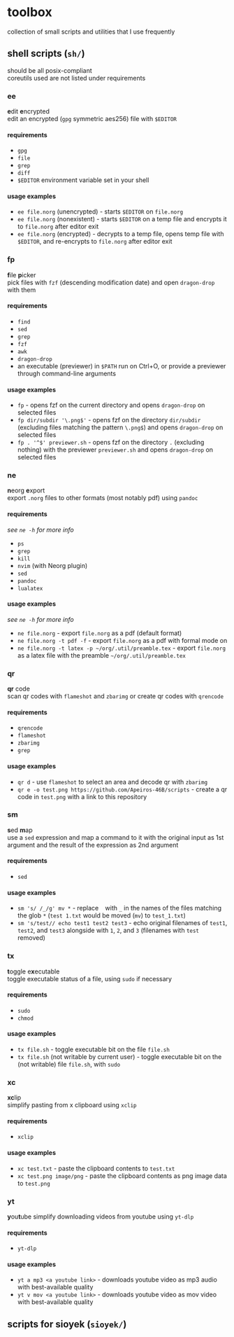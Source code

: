 # toolbox
collection of small scripts and utilities that I use frequently

## shell scripts (`sh/`)
should be all posix-compliant  
coreutils used are not listed under requirements

### ee
**e**dit **e**ncrypted  
edit an encrypted (`gpg` symmetric aes256) file with `$EDITOR`

#### requirements
- `gpg`
- `file`
- `grep`
- `diff`
- `$EDITOR` environment variable set in your shell

#### usage examples
- `ee file.norg` (unencrypted) - starts `$EDITOR` on `file.norg`
- `ee file.norg` (nonexistent) - starts `$EDITOR` on a temp file and encrypts it to `file.norg` after editor exit
- `ee file.norg` (encrypted) - decrypts to a temp file, opens temp file with `$EDITOR`, and re-encrypts to `file.norg` after editor exit

### fp
**f**ile **p**icker  
pick files with `fzf` (descending modification date) and open `dragon-drop` with them

#### requirements
- `find`
- `sed`
- `grep`
- `fzf`
- `awk`
- `dragon-drop`
- an executable (previewer) in `$PATH` run on Ctrl+O, or provide a previewer through command-line arguments

#### usage examples
- `fp` - opens fzf on the current directory and opens `dragon-drop` on selected files
- `fp dir/subdir '\.png$'` - opens fzf on the directory `dir/subdir` (excluding files matching the pattern `\.png$`) and opens `dragon-drop` on selected files
- `fp . '^$' previewer.sh` - opens fzf on the directory `.` (excluding nothing) with the previewer `previewer.sh` and opens `dragon-drop` on selected files

### ne
**n**eorg **e**xport  
export `.norg` files to other formats (most notably pdf) using `pandoc`

#### requirements
*see `ne -h` for more info*

- `ps`
- `grep`
- `kill`
- `nvim` (with Neorg plugin)
- `sed`
- `pandoc`
- `lualatex`

#### usage examples
*see `ne -h` for more info*

- `ne file.norg` - export `file.norg` as a pdf (default format)
- `ne file.norg -t pdf -f` - export `file.norg` as a pdf with formal mode on
- `ne file.norg -t latex -p ~/org/.util/preamble.tex` - export `file.norg` as a latex file with the preamble `~/org/.util/preamble.tex`

### qr
**qr** code  
scan qr codes with `flameshot` and `zbarimg` or create qr codes with `qrencode`

#### requirements
- `qrencode`
- `flameshot`
- `zbarimg`
- `grep`

#### usage examples
- `qr d` - use `flameshot` to select an area and decode qr with `zbarimg`
- `qr e -o test.png https://github.com/Apeiros-46B/scripts` - create a qr code in `test.png` with a link to this repository

### sm
**s**ed **m**ap  
use a `sed` expression and map a command to it with the original input as 1st argument and the result of the expression as 2nd argument

#### requirements
- `sed`

#### usage examples
- `sm 's/ /_/g' mv *` - replace ` ` with `_` in the names of the files matching the glob `*` (`test 1.txt` would be moved (`mv`) to `test_1.txt`)
- `sm 's/test// echo test1 test2 test3` - echo original filenames of `test1`, `test2`, and `test3` alongside with `1`, `2`, and `3` (filenames with `test` removed)

### tx
**t**oggle e**x**ecutable  
toggle executable status of a file, using `sudo` if necessary

#### requirements
- `sudo`
- `chmod`

#### usage examples
- `tx file.sh` - toggle executable bit on the file `file.sh`
- `tx file.sh` (not writable by current user) - toggle executable bit on the (not writable) file `file.sh`, with `sudo`

### xc
**xc**lip  
simplify pasting from x clipboard using `xclip`

#### requirements
- `xclip`

#### usage examples
- `xc test.txt` - paste the clipboard contents to `test.txt`
- `xc test.png image/png` - paste the clipboard contents as png image data to `test.png`

### yt
**y**ou**t**ube
simplify downloading videos from youtube using `yt-dlp`

#### requirements
- `yt-dlp`

#### usage examples
- `yt a mp3 <a youtube link>` - downloads youtube video as mp3 audio with best-available quality
- `yt v mov <a youtube link>` - downloads youtube video as mov video with best-available quality

## scripts for sioyek (`sioyek/`)

